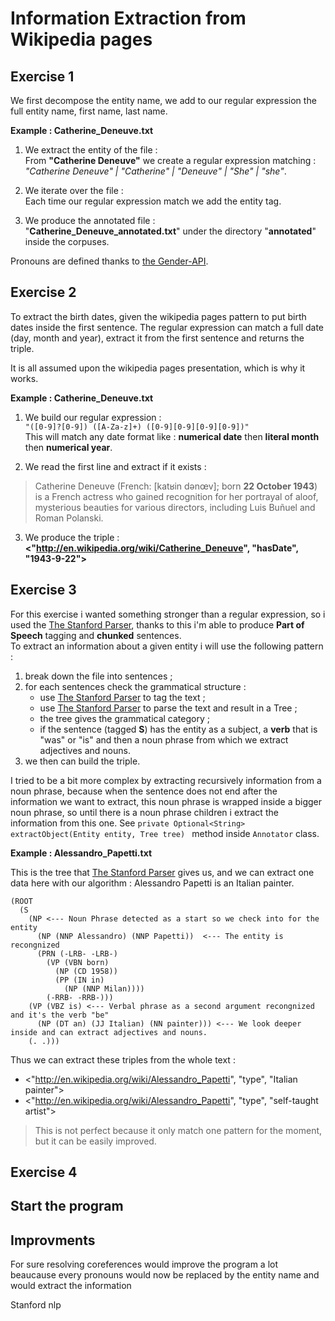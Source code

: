 # Information Extraction from Wikipedia pages

## Exercise 1

We first decompose the entity name, we add to our regular expression the full entity name, first name, last name.

__Example : Catherine_Deneuve.txt__

1. We extract the entity of the file :  
From __"Catherine Deneuve"__ we create a regular expression matching : *"Catherine Deneuve" | "Catherine" | "Deneuve" | "She" | "she"*.  

    
2. We iterate over the file :  
Each time our regular expression match we add the entity tag.

3. We produce the annotated file :  
"__Catherine_Deneuve_annotated.txt__" under the directory "__annotated__" inside the corpuses.

Pronouns are defined thanks to [the Gender-API](https://gender-api.com).

## Exercise 2  

To extract the birth dates, given the wikipedia pages pattern to put birth dates inside the first sentence.
The regular expression can match a full date (day, month and year), extract it from the first sentence and returns the triple.

It is all assumed upon the wikipedia pages presentation, which is why it works.

__Example : Catherine_Deneuve.txt__

1. We build our regular expression :  
`"([0-9]?[0-9]) ([A-Za-z]+) ([0-9][0-9][0-9][0-9])"`  
  This will match any date format like : **numerical date** then **literal month** then **numerical year**.
    
2. We read the first line and extract if it exists :  
> Catherine Deneuve (French: [katʁin dənœv]; born __22 October 1943__) is a French actress who gained recognition for her portrayal of aloof, mysterious beauties for various directors, including Luis Buñuel and Roman Polanski.

3. We produce the triple :  
__<"http://en.wikipedia.org/wiki/Catherine_Deneuve", "hasDate", "1943-9-22">__

## Exercise 3

For this exercise i wanted something stronger than a regular expression, so i used the [The Stanford Parser](https://nlp.stanford.edu/software/lex-parser.shtml), thanks to this i'm able to produce __Part of Speech__ tagging and **chunked** sentences.  
To extract an information about a given entity i will use the following pattern :

1. break down the file into sentences ;
2. for each sentences check the grammatical structure :
    * use [The Stanford Parser](https://nlp.stanford.edu/software/lex-parser.shtml) to tag the text ;
    * use [The Stanford Parser](https://nlp.stanford.edu/software/lex-parser.shtml) to parse the text and result in a Tree ;
    * the tree gives the grammatical category ;
    * if the sentence (tagged __S__) has the entity as a subject, a __verb__ that is "was" or "is" and then a noun phrase from which we extract adjectives and nouns.
3. we then can build the triple.

I tried to be a bit more complex by extracting recursively information from a noun phrase, because when the sentence does not end after the information we want to extract, this noun phrase is wrapped inside a bigger noun phrase, so until there is a noun phrase children i extract the information from this one.  See `private Optional<String> extractObject(Entity entity, Tree tree) ` method inside `Annotator` class.

__Example : Alessandro_Papetti.txt__

This is the tree that [The Stanford Parser](https://nlp.stanford.edu/software/lex-parser.shtml) gives us, and we can extract one data here with our algorithm : Alessandro Papetti is an Italian painter.
```
(ROOT
  (S
    (NP <--- Noun Phrase detected as a start so we check into for the entity
      (NP (NNP Alessandro) (NNP Papetti))  <--- The entity is recongnized
      (PRN (-LRB- -LRB-)
        (VP (VBN born)
          (NP (CD 1958))
          (PP (IN in)
            (NP (NNP Milan))))
        (-RRB- -RRB-)))
    (VP (VBZ is) <--- Verbal phrase as a second argument recongnized and it's the verb "be"
      (NP (DT an) (JJ Italian) (NN painter))) <--- We look deeper inside and can extract adjectives and nouns.
    (. .)))
```
Thus we can extract these triples from the whole text :  
* <"http://en.wikipedia.org/wiki/Alessandro_Papetti", "type", "Italian painter">
* <"http://en.wikipedia.org/wiki/Alessandro_Papetti", "type", "self-taught artist">

> This is not perfect because it only match one pattern for the moment, but it can be easily improved.

## Exercise 4



## Start the program

## Improvments

For sure resolving coreferences would improve the program a lot beaucause every pronouns would now be replaced by the entity name and would extract the information

Stanford nlp